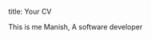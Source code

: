 title: Your CV
<link rel="stylesheet" href="_assets/style.css">
This is me Manish, A software developer
